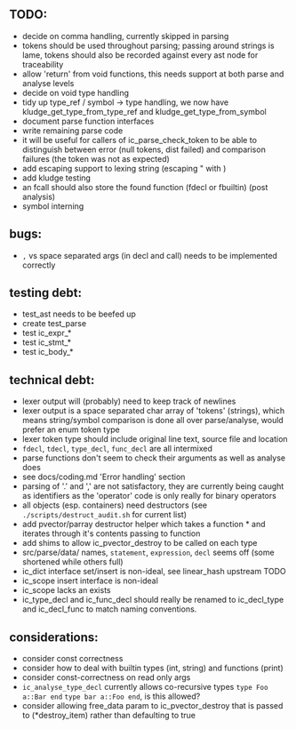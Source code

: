 TODO:
-----

* decide on comma handling, currently skipped in parsing
* tokens should be used throughout parsing; passing around strings is lame, tokens should also be recorded against every ast node for traceability
* allow 'return' from void functions, this needs support at both parse and analyse levels
* decide on void type handling
* tidy up type_ref / symbol -> type handling, we now have kludge_get_type_from_type_ref and kludge_get_type_from_symbol
* document parse function interfaces
* write remaining parse code
* it will be useful for callers of ic_parse_check_token to be able to distinguish between error (null tokens, dist failed) and comparison failures (the token was not as expected)
* add escaping support to lexing string (escaping " with \)
* add kludge testing
* an fcall should also store the found function (fdecl or fbuiltin) (post analysis)
* symbol interning


bugs:
-----

* `,` vs space separated args (in decl and call) needs to be implemented correctly


testing debt:
-----

* test_ast needs to be beefed up
* create test_parse
* test ic_expr_*
* test ic_stmt_*
* test ic_body_*


technical debt:
-----

* lexer output will (probably) need to keep track of newlines
* lexer output is a space separated char array of 'tokens' (strings), which means string/symbol comparison is done all over parse/analyse, would prefer an enum token type
* lexer token type should include original line text, source file and location
* `fdecl`, `tdecl`, `type_decl`, `func_decl` are all intermixed
* parse functions don't seem to check their arguments as well as analyse does
* see docs/coding.md 'Error handling' section
* parsing of '.' and ',' are not satisfactory, they are currently being caught as identifiers as the 'operator' code is only really for binary operators
* all objects (esp. containers) need destructors (see `./scripts/destruct_audit.sh` for current list)
* add pvector/parray destructor helper which takes a function * and iterates through it's contents passing to function
* add shims to allow ic_pvector_destroy to be called on each type
* src/parse/data/ names, `statement`, `expression`, `decl` seems off (some shortened while others full)
* ic_dict interface set/insert is non-ideal, see linear_hash upstream TODO
* ic_scope insert interface is non-ideal
* ic_scope lacks an exists
* ic_type_decl and ic_func_decl should really be renamed to ic_decl_type and ic_decl_func to match naming conventions.


considerations:
-----

* consider const correctness
* consider how to deal with builtin types (int, string) and functions (print)
* consider const-correctness on read only args
* `ic_analyse_type_decl` currently allows co-recursive types `type Foo a::Bar end` `type bar a::Foo end`, is this allowed?
 * consider allowing free_data param to ic_pvector_destroy that is passed to (*destroy_item) rather than defaulting to true



